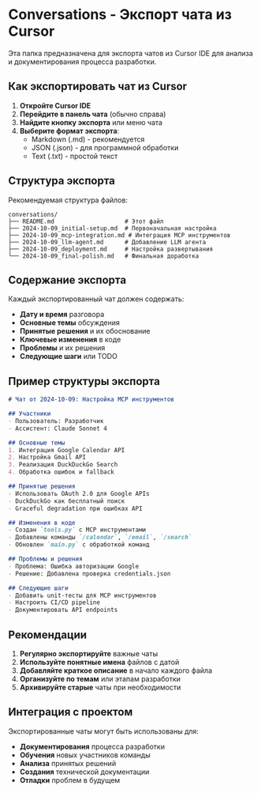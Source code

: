 # Conversations - Экспорт чата из Cursor

Эта папка предназначена для экспорта чатов из Cursor IDE для анализа и документирования процесса разработки.

## Как экспортировать чат из Cursor

1. **Откройте Cursor IDE**
2. **Перейдите в панель чата** (обычно справа)
3. **Найдите кнопку экспорта** или меню чата
4. **Выберите формат экспорта**:
   - Markdown (.md) - рекомендуется
   - JSON (.json) - для программной обработки
   - Text (.txt) - простой текст

## Структура экспорта

Рекомендуемая структура файлов:

```
conversations/
├── README.md                    # Этот файл
├── 2024-10-09_initial-setup.md  # Первоначальная настройка
├── 2024-10-09_mcp-integration.md # Интеграция MCP инструментов
├── 2024-10-09_llm-agent.md      # Добавление LLM агента
├── 2024-10-09_deployment.md     # Настройка развертывания
└── 2024-10-09_final-polish.md   # Финальная доработка
```

## Содержание экспорта

Каждый экспортированный чат должен содержать:

- **Дату и время** разговора
- **Основные темы** обсуждения
- **Принятые решения** и их обоснование
- **Ключевые изменения** в коде
- **Проблемы** и их решения
- **Следующие шаги** или TODO

## Пример структуры экспорта

```markdown
# Чат от 2024-10-09: Настройка MCP инструментов

## Участники
- Пользователь: Разработчик
- Ассистент: Claude Sonnet 4

## Основные темы
1. Интеграция Google Calendar API
2. Настройка Gmail API
3. Реализация DuckDuckGo Search
4. Обработка ошибок и fallback

## Принятые решения
- Использовать OAuth 2.0 для Google APIs
- DuckDuckGo как бесплатный поиск
- Graceful degradation при ошибках API

## Изменения в коде
- Создан `tools.py` с MCP инструментами
- Добавлены команды `/calendar`, `/email`, `/search`
- Обновлен `main.py` с обработкой команд

## Проблемы и решения
- Проблема: Ошибка авторизации Google
- Решение: Добавлена проверка credentials.json

## Следующие шаги
- Добавить unit-тесты для MCP инструментов
- Настроить CI/CD pipeline
- Документировать API endpoints
```

## Рекомендации

1. **Регулярно экспортируйте** важные чаты
2. **Используйте понятные имена** файлов с датой
3. **Добавляйте краткое описание** в начало каждого файла
4. **Организуйте по темам** или этапам разработки
5. **Архивируйте старые** чаты при необходимости

## Интеграция с проектом

Экспортированные чаты могут быть использованы для:

- **Документирования** процесса разработки
- **Обучения** новых участников команды
- **Анализа** принятых решений
- **Создания** технической документации
- **Отладки** проблем в будущем
